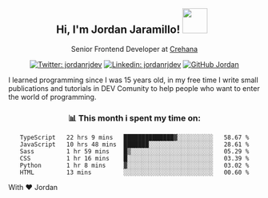 <div align="center">
<h2 style="margin-right:10px;">Hi, I'm Jordan Jaramillo! <img src="https://media.giphy.com/media/Wj7lNjMNDxSmc/source.gif" width="50" > </h2>

<p>Senior Frontend Developer at <a href="https://www.crehana.com/">Crehana</a></p>

[![Twitter: jordanrjdev](https://img.shields.io/twitter/follow/jordanrjdev?style=social)](https://twitter.com/jordanrjdev)
[![Linkedin: jordanrjdev](https://img.shields.io/badge/-jordanrjdev-blue?style=flat-square&logo=Linkedin&logoColor=white&link=https://www.linkedin.com/in/jordanrjdev/)](https://www.linkedin.com/in/jordanrjdev/)
[![GitHub Jordan](https://img.shields.io/github/followers/jnadroj?label=follow&style=social)](https://github.com/jnadroj)

</div>
I learned programming since I was 15 years old, in my free time I write small publications and tutorials in DEV Comunity to help people who want to enter the world of programming.

<div align="center">

### 📊 **This month i spent my time on:**

<!--START_SECTION:waka-->

```text
TypeScript   22 hrs 9 mins   ██████████████▓░░░░░░░░░░   58.67 %
JavaScript   10 hrs 48 mins  ███████░░░░░░░░░░░░░░░░░░   28.61 %
Sass         1 hr 59 mins    █▒░░░░░░░░░░░░░░░░░░░░░░░   05.29 %
CSS          1 hr 16 mins    █░░░░░░░░░░░░░░░░░░░░░░░░   03.39 %
Python       1 hr 8 mins     ▓░░░░░░░░░░░░░░░░░░░░░░░░   03.02 %
HTML         13 mins         ░░░░░░░░░░░░░░░░░░░░░░░░░   00.60 %
```

<!--END_SECTION:waka-->

</div>

With ❤️ Jordan
